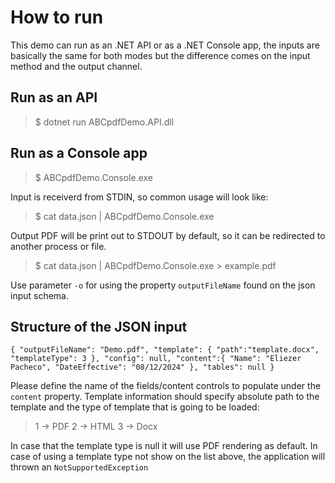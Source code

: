 # How to run

This demo can run as an .NET API or as a .NET Console app, the inputs are basically the same for both modes but the difference comes on the input method and the output channel.

## Run as an API

>$ dotnet run ABCpdfDemo.API.dll

## Run as a Console app

>$ ABCpdfDemo.Console.exe

Input is receiverd from STDIN, so common usage will look like:

>$ cat data.json | ABCpdfDemo.Console.exe

Output PDF will be print out to STDOUT by default, so it can be redirected to another process or file.

>$ cat data.json | ABCpdfDemo.Console.exe > example.pdf

Use parameter `-o` for using the property `outputFileName` found on the json input schema.

## Structure of the JSON input

`
{
  "outputFileName": "Demo.pdf",
  "template": {
    "path":"template.docx",
    "templateType": 3
  },
  "config": null,
  "content":{
    "Name": "Eliezer Pacheco",
    "DateEffective": "08/12/2024"
  },
  "tables": null
}
`

Please define the name of the fields/content controls to populate under the `content` property. Template information should specify absolute path to the template and the type of template that is going to be loaded:

>1 -> PDF
>2 -> HTML
>3 -> Docx

In case that the template type is null it will use PDF rendering as default. In case of using a template type not show on the list above, the application will thrown an `NotSupportedException`